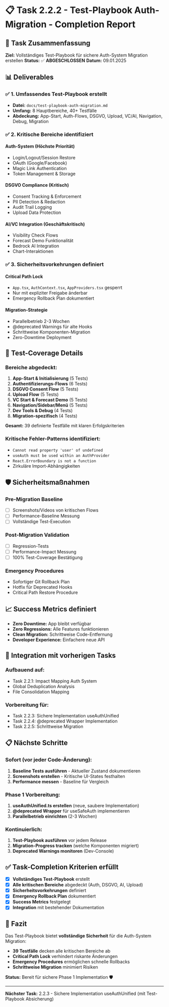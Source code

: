 # 📋 Task 2.2.2 - Test-Playbook Auth-Migration - Completion Report

## 🎯 **Task Zusammenfassung**
**Ziel:** Vollständiges Test-Playbook für sichere Auth-System Migration erstellen
**Status:** ✅ **ABGESCHLOSSEN**
**Datum:** 09.01.2025

## 📊 **Deliverables**

### ✅ **1. Umfassendes Test-Playbook erstellt**
- **Datei:** `docs/test-playbook-auth-migration.md`
- **Umfang:** 8 Hauptbereiche, 40+ Testfälle
- **Abdeckung:** App-Start, Auth-Flows, DSGVO, Upload, VC/AI, Navigation, Debug, Migration

### ✅ **2. Kritische Bereiche identifiziert**

#### **Auth-System (Höchste Priorität)**
- Login/Logout/Session Restore
- OAuth (Google/Facebook) 
- Magic Link Authentication
- Token Management & Storage

#### **DSGVO Compliance (Kritisch)**
- Consent Tracking & Enforcement
- PII Detection & Redaction
- Audit Trail Logging
- Upload Data Protection

#### **AI/VC Integration (Geschäftskritisch)**
- Visibility Check Flows
- Forecast Demo Funktionalität
- Bedrock AI Integration
- Chart-Interaktionen

### ✅ **3. Sicherheitsvorkehrungen definiert**

#### **Critical Path Lock**
- `App.tsx`, `AuthContext.tsx`, `AppProviders.tsx` gesperrt
- Nur mit expliziter Freigabe änderbar
- Emergency Rollback Plan dokumentiert

#### **Migration-Strategie**
- Parallelbetrieb 2-3 Wochen
- @deprecated Warnings für alte Hooks
- Schrittweise Komponenten-Migration
- Zero-Downtime Deployment

## 🧪 **Test-Coverage Details**

### **Bereiche abgedeckt:**
1. **App-Start & Initialisierung** (5 Tests)
2. **Authentifizierungs-Flows** (6 Tests) 
3. **DSGVO Consent Flow** (5 Tests)
4. **Upload Flow** (5 Tests)
5. **VC Start & Forecast Demo** (5 Tests)
6. **Navigation/Sidebar/Menü** (5 Tests)
7. **Dev Tools & Debug** (4 Tests)
8. **Migration-spezifisch** (4 Tests)

**Gesamt:** 39 definierte Testfälle mit klaren Erfolgskriterien

### **Kritische Fehler-Patterns identifiziert:**
- `Cannot read property 'user' of undefined`
- `useAuth must be used within an AuthProvider`
- `React.ErrorBoundary is not a function`
- Zirkuläre Import-Abhängigkeiten

## 🛡️ **Sicherheitsmaßnahmen**

### **Pre-Migration Baseline**
- [ ] Screenshots/Videos von kritischen Flows
- [ ] Performance-Baseline Messung
- [ ] Vollständige Test-Execution

### **Post-Migration Validation**
- [ ] Regression-Tests
- [ ] Performance-Impact Messung  
- [ ] 100% Test-Coverage Bestätigung

### **Emergency Procedures**
- Sofortiger Git Rollback Plan
- Hotfix für Deprecated Hooks
- Critical Path Restore Procedure

## 📈 **Success Metrics definiert**

- **Zero Downtime:** App bleibt verfügbar
- **Zero Regressions:** Alle Features funktionieren
- **Clean Migration:** Schrittweise Code-Entfernung
- **Developer Experience:** Einfachere neue API

## 🔄 **Integration mit vorherigen Tasks**

### **Aufbauend auf:**
- Task 2.2.1: Impact Mapping Auth System
- Global Deduplication Analysis
- File Consolidation Mapping

### **Vorbereitung für:**
- Task 2.2.3: Sichere Implementation useAuthUnified
- Task 2.2.4: @deprecated Wrapper Implementation
- Task 2.2.5: Schrittweise Migration

## 📋 **Nächste Schritte**

### **Sofort (vor jeder Code-Änderung):**
1. **Baseline Tests ausführen** - Aktueller Zustand dokumentieren
2. **Screenshots erstellen** - Kritische UI-States festhalten
3. **Performance messen** - Baseline für Vergleich

### **Phase 1 Vorbereitung:**
1. **useAuthUnified.ts erstellen** (neue, saubere Implementation)
2. **@deprecated Wrapper** für useSafeAuth implementieren
3. **Parallelbetrieb einrichten** (2-3 Wochen)

### **Kontinuierlich:**
1. **Test-Playbook ausführen** vor jedem Release
2. **Migration-Progress tracken** (welche Komponenten migriert)
3. **Deprecated Warnings monitoren** (Dev-Console)

## ✅ **Task-Completion Kriterien erfüllt**

- [x] **Vollständiges Test-Playbook** erstellt
- [x] **Alle kritischen Bereiche** abgedeckt (Auth, DSGVO, AI, Upload)
- [x] **Sicherheitsvorkehrungen** definiert
- [x] **Emergency Rollback Plan** dokumentiert
- [x] **Success Metrics** festgelegt
- [x] **Integration** mit bestehender Dokumentation

## 🎯 **Fazit**

Das Test-Playbook bietet **vollständige Sicherheit** für die Auth-System Migration:

- **39 Testfälle** decken alle kritischen Bereiche ab
- **Critical Path Lock** verhindert riskante Änderungen
- **Emergency Procedures** ermöglichen schnelle Rollbacks
- **Schrittweise Migration** minimiert Risiken

**Status:** Bereit für sichere Phase 1 Implementation 🛡️

---

**Nächster Task:** 2.2.3 - Sichere Implementation useAuthUnified (mit Test-Playbook Absicherung)